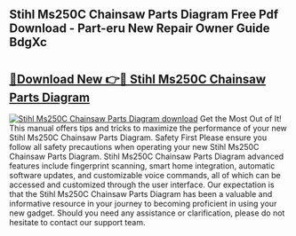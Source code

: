 ## Stihl Ms250C Chainsaw Parts Diagram Free Pdf Download - Part-eru New Repair Owner Guide BdgXc

# <h2><a href="http://dfrtpp.blite.top/?on=Stihl+Ms250C+Chainsaw+Parts+Diagram">🔗Download New 👉🔴 Stihl Ms250C Chainsaw Parts Diagram</a></h2>

[![Stihl Ms250C Chainsaw Parts Diagram download](https://i.imgur.com/lujVjoI.png)](http://dfrtpp.blite.top/?on=Stihl+Ms250C+Chainsaw+Parts+Diagram)
Get the Most Out of It! This manual offers tips and tricks to maximize the performance of your new Stihl Ms250C Chainsaw Parts Diagram. Safety First Please ensure you follow all safety precautions when operating your new Stihl Ms250C Chainsaw Parts Diagram. Stihl Ms250C Chainsaw Parts Diagram advanced features include fingerprint scanning, smart home integration, automatic software updates, and customizable voice commands, all of which can be accessed and customized through the user interface. Our expectation is that the Stihl Ms250C Chainsaw Parts Diagram has been a valuable and informative resource in your journey to becoming proficient in using your new gadget. Should you need any assistance or clarification, please do not hesitate to contact our support team.
